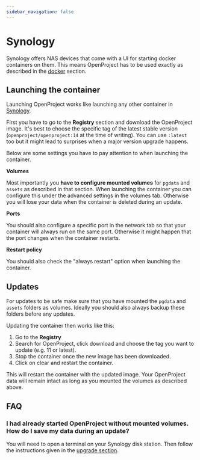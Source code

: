 ```yaml
---
sidebar_navigation: false
---
```


# Synology

Synology offers NAS devices that come with a UI for starting docker containers on them.
This means OpenProject has to be used exactly as described in the [docker](../docker/) section.

## Launching the container

Launching OpenProject works like launching any other container in [Synology](https://www.synology.com/en-global/knowledgebase/DSM/help/Docker/docker_container).

First you have to go to the **Registry** section and download the OpenProject image.
It's best to choose the specific tag of the latest stable version (`openproject/openproject:14` at the time of writing).
You can use `:latest` too but it might lead to surprises when a major version upgrade happens.

Below are some settings you have to pay attention to when launching the container.

**Volumes**

Most importantly you **have to configure mounted volumes** for `pgdata` and `assets` as described in that section.
When launching the container you can configure this under the advanced settings in the volumes tab.
Otherwise you will lose your data when the container is deleted during an update.

**Ports**

You should also configure a specific port in the network tab so that your container will always run
on the same port. Otherwise it might happen that the port changes when the container restarts.

**Restart policy**

You should also check the "always restart" option when launching the container.

## Updates

For updates to be safe make sure that you have mounted the `pgdata` and `assets` folders as volumes.
Ideally you should also always backup these folders before any updates.

Updating the container then works like this:

1. Go to the **Registry**
2. Search for OpenProject, click download and choose the tag you want to update (e.g. 11 or latest).
3. Stop the container once the new image has been downloaded.
4. Click on clear and restart the container.

This will restart the container with the updated image.
Your OpenProject data will remain intact as long as you mounted the volumes as described above.

## FAQ

### I had already started OpenProject without mounted volumes. How do I save my data during an update?

You will need to open a terminal on your Synology disk station.
Then follow the instructions given in the [upgrade section](../../operation/upgrading/#i-have-already-started-openproject-without-mounted-volumes-how-do-i-save-my-data-during-an-update).
